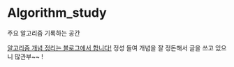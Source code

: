# Algorithm_study

주요 알고리즘 기록하는 공간

[알고리즘 개념 정리는 블로그에서 합니다!](https://velog.io/@woohobi)
정성 들여 개념을 잘 정돈해서 글을 쓰고 있으니 많관부~~ !
